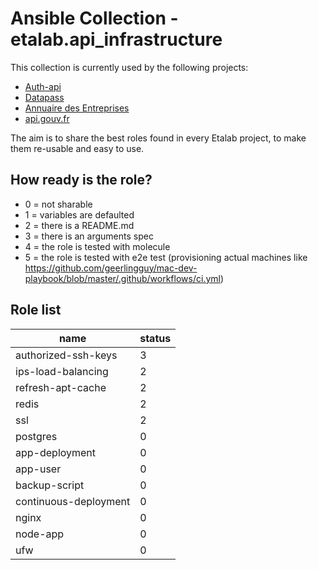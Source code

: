 # Ansible Collection - etalab.api_infrastructure

This collection is currently used by the following projects:

- [Auth-api](https://github.com/betagouv/api-auth)
- [Datapass](https://github.com/betagouv/datapass)
- [Annuaire des Entreprises](https://github.com/etalab/annuaire-entreprises-site)
- [api.gouv.fr](https://github.com/betagouv/api.gouv.fr)

The aim is to share the best roles found in every Etalab project, to make them re-usable and easy to use.

## How ready is the role?

- 0 = not sharable
- 1 = variables are defaulted
- 2 = there is a README.md
- 3 = there is an arguments spec
- 4 = the role is tested with molecule
- 5 = the role is tested with e2e test (provisioning actual machines like https://github.com/geerlingguy/mac-dev-playbook/blob/master/.github/workflows/ci.yml)

## Role list

| name                  | status |
| --------------------- | ------ |
| authorized-ssh-keys   | 3      |
| ips-load-balancing    | 2      |
| refresh-apt-cache     | 2      |
| redis                 | 2      |
| ssl                   | 2      |
| postgres              | 0      |
| app-deployment        | 0      |
| app-user              | 0      |
| backup-script         | 0      |
| continuous-deployment | 0      |
| nginx                 | 0      |
| node-app              | 0      |
| ufw                   | 0      |
